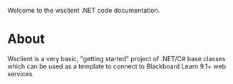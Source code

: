 
Welcome to the wsclient .NET code documentation.

# About
Wsclient is a very basic, "getting started" project of .NET/C# base classes which can be used as a template to connect to Blackboard Learn 9.1+ web services.
